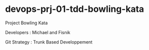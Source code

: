 # devops-prj-01-tdd-bowling-kata

Project Bowling Kata

Developers : Michael and Fisnik

Git Strategy : Trunk Based Developpement
